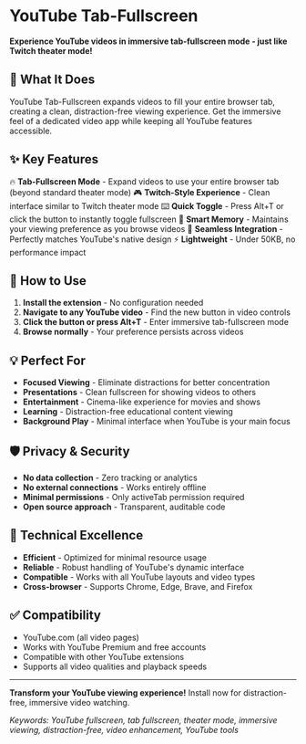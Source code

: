 # YouTube Tab-Fullscreen

**Experience YouTube videos in immersive tab-fullscreen mode - just like Twitch theater mode!**

## 🎯 **What It Does**

YouTube Tab-Fullscreen expands videos to fill your entire browser tab, creating a clean, distraction-free viewing experience. Get the immersive feel of a dedicated video app while keeping all YouTube features accessible.

## ✨ **Key Features**

🔥 **Tab-Fullscreen Mode** - Expand videos to use your entire browser tab (beyond standard theater mode)
🎮 **Twitch-Style Experience** - Clean interface similar to Twitch theater mode
⌨️ **Quick Toggle** - Press Alt+T or click the button to instantly toggle fullscreen
🧭 **Smart Memory** - Maintains your viewing preference as you browse videos
🎨 **Seamless Integration** - Perfectly matches YouTube's native design
⚡ **Lightweight** - Under 50KB, no performance impact

## 🚀 **How to Use**

1. **Install the extension** - No configuration needed
2. **Navigate to any YouTube video** - Find the new button in video controls
3. **Click the button or press Alt+T** - Enter immersive tab-fullscreen mode
4. **Browse normally** - Your preference persists across videos

## 💡 **Perfect For**

- **Focused Viewing** - Eliminate distractions for better concentration
- **Presentations** - Clean fullscreen for showing videos to others
- **Entertainment** - Cinema-like experience for movies and shows
- **Learning** - Distraction-free educational content viewing
- **Background Play** - Minimal interface when YouTube is your main focus

## 🛡️ **Privacy & Security**

- **No data collection** - Zero tracking or analytics
- **No external connections** - Works entirely offline
- **Minimal permissions** - Only activeTab permission required
- **Open source approach** - Transparent, auditable code

## 🔧 **Technical Excellence**

- **Efficient** - Optimized for minimal resource usage
- **Reliable** - Robust handling of YouTube's dynamic interface
- **Compatible** - Works with all YouTube layouts and video types
- **Cross-browser** - Supports Chrome, Edge, Brave, and Firefox

## ✅ **Compatibility**

- YouTube.com (all video pages)
- Works with YouTube Premium and free accounts
- Compatible with other YouTube extensions
- Supports all video qualities and playback speeds

---

**Transform your YouTube viewing experience!** Install now for distraction-free, immersive video watching.

*Keywords: YouTube fullscreen, tab fullscreen, theater mode, immersive viewing, distraction-free, video enhancement, YouTube tools*